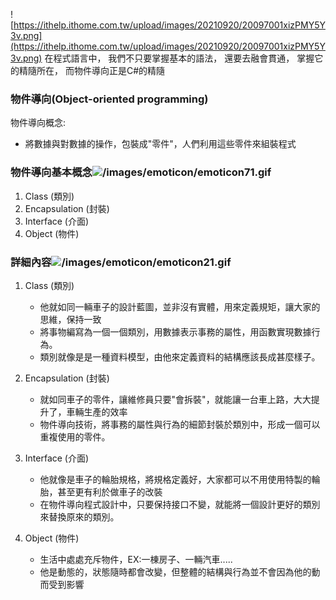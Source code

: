 ![https://ithelp.ithome.com.tw/upload/images/20210920/20097001xizPMY5Y3v.png](https://ithelp.ithome.com.tw/upload/images/20210920/20097001xizPMY5Y3v.png)
在程式語言中，
我們不只要掌握基本的語法，
還要去融會貫通，
掌握它的精隨所在，
而物件導向正是C#的精隨

### 物件導向(Object-oriented programming)
物件導向概念:
- 將數據與對數據的操作，包裝成"零件"，人們利用這些零件來組裝程式

### 物件導向基本概念![/images/emoticon/emoticon71.gif](/images/emoticon/emoticon71.gif)
1. Class (類別)
2. Encapsulation (封裝)
3. Interface (介面)
4. Object (物件)

### 詳細內容![/images/emoticon/emoticon21.gif](/images/emoticon/emoticon21.gif)
1. Class (類別)
	- 他就如同一輛車子的設計藍圖，並非沒有實體，用來定義規矩，讓大家的思維，保持一致
	- 將事物編寫為一個一個類別，用數據表示事務的屬性，用函數實現數據行為。
	- 類別就像是是一種資料模型，由他來定義資料的結構應該長成甚麼樣子。

2. Encapsulation (封裝)
	- 就如同車子的零件，讓維修員只要"會拆裝"，就能讓一台車上路，大大提升了，車輛生產的效率
	- 物件導向技術，將事務的屬性與行為的細節封裝於類別中，形成一個可以重複使用的零件。

3. Interface (介面)
	- 他就像是車子的輪胎規格，將規格定義好，大家都可以不用使用特製的輪胎，甚至更有利於做車子的改裝
	- 在物件導向程式設計中，只要保持接口不變，就能將一個設計更好的類別來替換原來的類別。
	
4. Object (物件)
	- 生活中處處充斥物件，EX:一棟房子、一輛汽車.....
	- 他是動態的，狀態隨時都會改變，但整體的結構與行為並不會因為他的動而受到影響